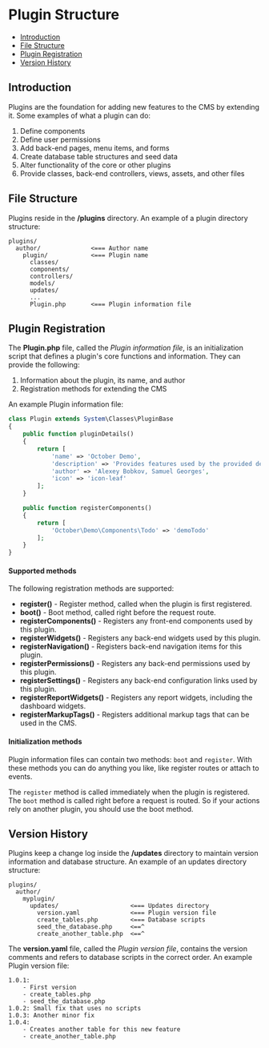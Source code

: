 # Plugin Structure

- [Introduction](#introduction)
- [File Structure](#file-structure)
- [Plugin Registration](#plugin-registration)
- [Version History](#version-history)

<a name="introduction"></a>
## Introduction

Plugins are the foundation for adding new features to the CMS by extending it. Some examples of what a plugin can do:

1. Define components
2. Define user permissions
3. Add back-end pages, menu items, and forms
4. Create database table structures and seed data
5. Alter functionality of the core or other plugins
6. Provide classes, back-end controllers, views, assets, and other files



<a name="file-structure"></a>
## File Structure

Plugins reside in the **/plugins** directory. An example of a plugin directory structure:

```
plugins/
  author/              <=== Author name
    plugin/            <=== Plugin name
      classes/
      components/
      controllers/
      models/
      updates/
      ...
      Plugin.php       <=== Plugin information file
```



<a name="plugin-registration"></a>
## Plugin Registration

The **Plugin.php** file, called the *Plugin information file*, is an initialization script that defines a plugin's core functions and information. They can provide the following:

1. Information about the plugin, its name, and author
2. Registration methods for extending the CMS

An example Plugin information file:

```php
class Plugin extends System\Classes\PluginBase
{
    public function pluginDetails()
    {
        return [
            'name' => 'October Demo',
            'description' => 'Provides features used by the provided demonstration theme.',
            'author' => 'Alexey Bobkov, Samuel Georges',
            'icon' => 'icon-leaf'
        ];
    }

    public function registerComponents()
    {
        return [
            'October\Demo\Components\Todo' => 'demoTodo'
        ];
    }
}
```

#### Supported methods

The following registration methods are supported:

- **register()** - Register method, called when the plugin is first registered.
- **boot()** - Boot method, called right before the request route.
- **registerComponents()** - Registers any front-end components used by this plugin.
- **registerWidgets()** - Registers any back-end widgets used by this plugin.
- **registerNavigation()** - Registers back-end navigation items for this plugin.
- **registerPermissions()** - Registers any back-end permissions used by this plugin.
- **registerSettings()** - Registers any back-end configuration links used by this plugin.
- **registerReportWidgets()** - Registers any report widgets, including the dashboard widgets.
- **registerMarkupTags()** - Registers additional markup tags that can be used in the CMS.

#### Initialization methods

Plugin information files can contain two methods: `boot` and `register`. With these methods you can do anything you like, like register routes or attach to events.

The `register` method is called immediately when the plugin is registered. The `boot` method is called right before a request is routed. So if your actions rely on another plugin, you should use the boot method.



<a name="version-history"></a>
## Version History

Plugins keep a change log inside the **/updates** directory to maintain version information and database structure. An example of an updates directory structure:

```
plugins/
  author/
    myplugin/
      updates/                    <=== Updates directory
        version.yaml              <=== Plugin version file
        create_tables.php         <=== Database scripts
        seed_the_database.php     <==^
        create_another_table.php  <==^
```

The **version.yaml** file, called the *Plugin version file*, contains the version comments and refers to database scripts in the correct order.
An example Plugin version file:

```
1.0.1:
    - First version
    - create_tables.php
    - seed_the_database.php
1.0.2: Small fix that uses no scripts
1.0.3: Another minor fix
1.0.4:
    - Creates another table for this new feature
    - create_another_table.php
```
